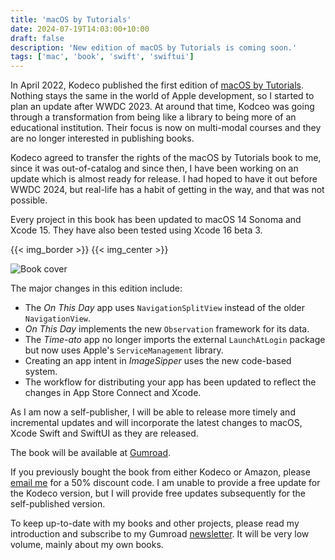 ```yaml
---
title: 'macOS by Tutorials'
date: 2024-07-19T14:03:00+10:00
draft: false
description: 'New edition of macOS by Tutorials is coming soon.'
tags: ['mac', 'book', 'swift', 'swiftui']
---
```


In April 2022, Kodeco published the first edition of [macOS by Tutorials][1]. Nothing stays the same in the world of Apple development, so I started to plan an update after WWDC 2023. At around that time, Kodceo was going through a transformation from being like a library to being more of an educational institution. Their focus is now on multi-modal courses and they are no longer interested in publishing books.

Kodeco agreed to transfer the rights of the macOS by Tutorials book to me, since it was out-of-catalog and since then, I have been working on an update which is almost ready for release. I had hoped to have it out before WWDC 2024, but real-life has a habit of getting in the way, and that was not possible.

<!--more-->

Every project in this book has been updated to macOS 14 Sonoma and Xcode 15. They have also been tested using Xcode 16 beta 3.

{{< img_border >}}
{{< img_center >}}

![Book cover][i1]

The major changes in this edition include:

- The _On This Day_ app uses `NavigationSplitView` instead of the older `NavigationView`.
- _On This Day_ implements the new `Observation` framework for its data.
- The _Time-ato_ app no longer imports the external `LaunchAtLogin` package but now uses Apple's `ServiceManagement` library.
- Creating an app intent in _ImageSipper_ uses the new code-based system.
- The workflow for distributing your app has been updated to reflect the changes in App Store Connect and Xcode.

As I am now a self-publisher, I will be able to release more timely and incremental updates and will incorporate the latest changes to macOS, Xcode Swift and SwiftUI as they are released.

The book will be available at [Gumroad][2].

If you previously bought the book from either Kodeco or Amazon, please [email me][3] for a 50% discount code.
I am unable to provide a free update for the Kodeco version, but I will provide free updates subsequently for the self-published version.

To keep up-to-date with my books and other projects, please read my introduction and subscribe to my Gumroad [newsletter][4]. It will be very low volume, mainly about my own books.

[1]: https://www.kodeco.com/books/macos-by-tutorials
[2]: https://sarahreichelt.gumroad.com/l/oximx
[3]: mailto:books@troz.net?subject=macOS%20by%20Tutorials%20Discount
[4]: https://sarahreichelt.gumroad.com/p/welcome-to-sarah-s-books
[contact]: /contact/
[kofi]: https://ko-fi.com/trozware
[i1]: /images/mos_cover_small.png
